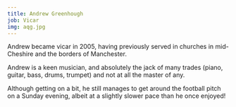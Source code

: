 ```yaml
---
title: Andrew Greenhough
job: Vicar
img: aqg.jpg
---
```

Andrew became vicar in 2005, having previously served in churches in mid-Cheshire and the borders of Manchester.

Andrew is a keen musician, and absolutely the jack of many trades (piano, guitar, bass, drums, trumpet) and not at all the master of any.

Although getting on a bit, he still manages to get around the football pitch on a Sunday evening, albeit at a slightly slower pace than he once enjoyed!
